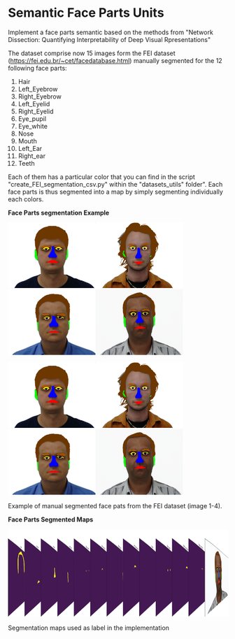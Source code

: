 # Semantic Face Parts Units

Implement a face parts semantic based on the methods from "Network Dissection: Quantifying Interpretability of Deep 
Visual Rpresentations" 

The dataset comprise now 15 images form the FEI dataset (https://fei.edu.br/~cet/facedatabase.html) manually 
segmented for the 12 following face parts: 
1. Hair
2. Left_Eyebrow
3. Right_Eyebrow
4. Left_Eyelid
5. Right_Eyelid
6. Eye_pupil
7. Eye_white
8. Nose
9. Mouth
10. Left_Ear
11. Right_ear
12. Teeth

Each of them has a particular color that you can find in the script "create_FEI_segmentation_csv.py" within the 
"datasets_utils" folder". Each face parts is thus segmented into a map by simply segmenting individually each colors. 

**Face Parts segmentation Example**

<img src='../img/1-11.png' height="150"><img src='../img/2-11.png' height="150"><img src='../img/3-11.png' height="150"><img src='../img/4-11.png' height="150">

<img src='../img/segmented_1-11.png' height="150"><img src='../img/segmented_2-11.png' height="150"><img src='../img/segmented_3-11.png' height="150"><img src='../img/segmented_4-11.png' height="150">

Example of manual segmented face pats from the FEI dataset (image 1-4). 

**Face Parts Segmented Maps**

<img src='../img/face_parts_segmentation.png' height="200">

Segmentation maps used as label in the implementation
